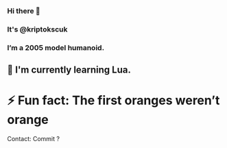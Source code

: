 ### Hi there 👋 
### It's @kriptokscuk
### I’m a 2005 model humanoid.



## 🌱 I'm currently learning Lua.


# ⚡ Fun fact: The first oranges weren’t orange

Contact: Commit ?
